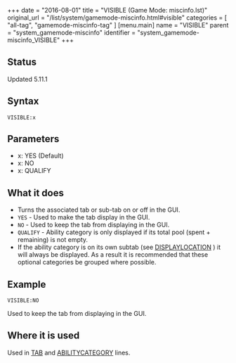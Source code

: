 +++
date = "2016-08-01"
title = "VISIBLE (Game Mode: miscinfo.lst)"
original_url = "/list/system/gamemode-miscinfo.html#visible"
categories = [ "all-tag", "gamemode-miscinfo-tag" ]
[menu.main]
    name = "VISIBLE"
    parent = "system_gamemode-miscinfo"
    identifier = "system_gamemode-miscinfo_VISIBLE"
+++

## Status

Updated 5.11.1

## Syntax

`VISIBLE:x`

## Parameters

-   x: YES (Default)
-   x: NO
-   x: QUALIFY



What it does
------------

-   Turns the associated tab or sub-tab on or off in the GUI.
-   `YES` - Used to make the tab display in the GUI.
-   `NO` - Used to keep the tab from displaying in the GUI.
-   `QUALIFY` - Ability category is only displayed if its total pool
    (spent + remaining) is not empty.
-   If the ability category is on its own subtab (see
    [DISPLAYLOCATION](/list/system/gamemode-miscinfo/displaylocation.html) )
    it will always be displayed. As a result it is recommended that
    these optional categories be grouped where possible.

Example
-------

`VISIBLE:NO`

Used to keep the tab from displaying in the GUI.

Where it is used
----------------

Used in [TAB](/list/system/gamemode-miscinfo/tab.html) and
[ABILITYCATEGORY](/list/system/gamemode-miscinfo/abilitycategory.html)
lines.

